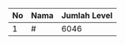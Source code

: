 | No | Nama            | Jumlah Level |
|----|-----------------|--------------|
| 1  | #    |    6046        |
